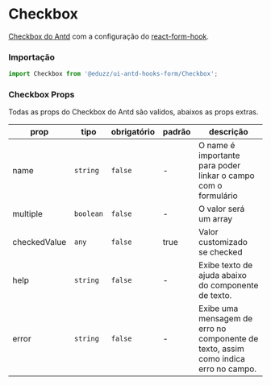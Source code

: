 # Checkbox

[Checkbox do Antd](https://ant.design/components/Checkbox/) com a
configuração do [react-form-hook](https://react-hook-form.com).

### Importação

```js
import Checkbox from '@eduzz/ui-antd-hooks-form/Checkbox';
```

### Checkbox Props

Todas as props do Checkbox do Antd são validos, abaixos as props extras.

| prop         | tipo      | obrigatório | padrão | descrição                                                                           |
| ------------ | --------- | ----------- | ------ | ----------------------------------------------------------------------------------- |
| name         | `string`  | `false`     | -      | O name é importante para poder linkar o campo com o formulário                      |
| multiple     | `boolean` | `false`     | -      | O valor será um array                                                               |
| checkedValue | `any`     | `false`     | true   | Valor customizado se checked                                                        |
| help         | `string`  | `false`     | -      | Exibe texto de ajuda abaixo do componente de texto.                                 |
| error        | `string`  | `false`     | -      | Exibe uma mensagem de erro no componente de texto, assim como indica erro no campo. |

